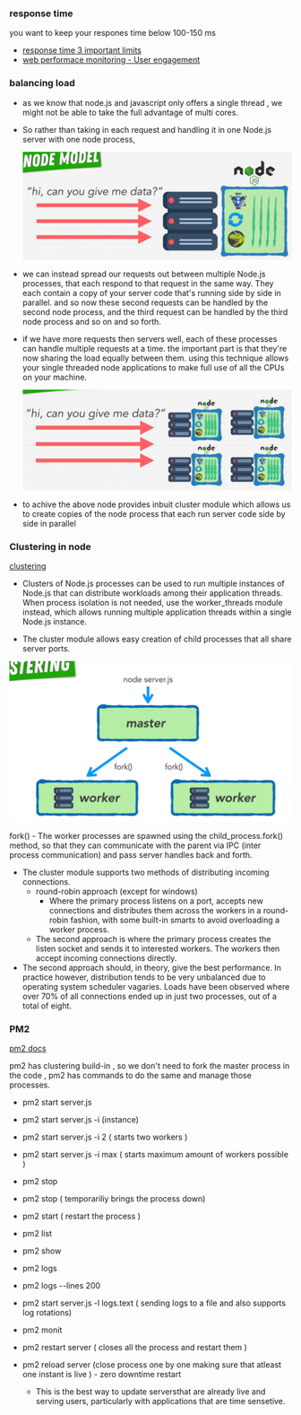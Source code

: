 ### response time

you want to keep your respones time below 100-150 ms

- [response time 3 important limits](https://www.nngroup.com/articles/response-times-3-important-limits/)
- [web performace monitoring - User engagement ](https://speedcurve.com/blog/web-performance-monitoring-user-engagement/)

### balancing load

- as we know that node.js and javascript only offers a single thread , we might not be able to take the full advantage of multi cores.

- So rather than taking in each request and handling it in one Node.js server with one node process,

    <img src="./images/single node process.png"/>

- we can instead spread our requests out between multiple Node.js processes, that each respond to that request in the same way. They each contain a copy of your server code that's running side by side in parallel. and so now these second requests can be handled by the second node process, and the third request can be handled by the third node process and so on and so forth.
- if we have more requests then servers well, each of these processes can handle multiple requests at a time. the important part is that they're now sharing the load equally between them. using this technique allows your single threaded node applications to make full use of all the CPUs on your machine.

    <img src="./images/multi node processes.png"/>

- to achive the above node provides inbuit cluster module which allows us to create copies of the node process that each run server code side by side in parallel

### Clustering in node

[clustering]('https://nodejs.org/dist/latest-v18.x/docs/api/cluster.html')

- Clusters of Node.js processes can be used to run multiple instances of Node.js that can distribute workloads among their application threads. When process isolation is not needed, use the worker_threads module instead, which allows running multiple application threads within a single Node.js instance.

- The cluster module allows easy creation of child processes that all share server ports.

<img src="./images/clustering.png"/>

fork() - The worker processes are spawned using the child_process.fork() method, so that they can communicate with the parent via IPC (inter process communication) and pass server handles back and forth.

- The cluster module supports two methods of distributing incoming connections.
  - round-robin approach (except for windows)
    - Where the primary process listens on a port, accepts new connections and distributes them across the workers in a round-robin fashion, with some built-in smarts to avoid overloading a worker process.
  - The second approach is where the primary process creates the listen socket and sends it to interested workers. The workers then accept incoming connections directly.
- The second approach should, in theory, give the best performance. In practice however, distribution tends to be very unbalanced due to operating system scheduler vagaries. Loads have been observed where over 70% of all connections ended up in just two processes, out of a total of eight.

### PM2
[pm2 docs](https://pm2.keymetrics.io/docs/usage/quick-start/)

pm2 has clustering build-in , so we don't need to fork the master process in the code , pm2 has commands to do the same and manage those processes.

- pm2 start server.js
- pm2 start server.js -i (instance)
- pm2 start server.js -i 2         ( starts two workers )
- pm2 start server.js -i max       ( starts maximum amount of workers possible )
- pm2 stop <name>
- pm2 stop <pid> ( temporariliy brings the process down)
- pm2 start <pid> ( restart the process )
- pm2 list
- pm2 show <pid>

- pm2 logs
- pm2 logs --lines 200 
- pm2 start server.js -l logs.text ( sending logs to a file and also supports log rotations)

- pm2 monit

- pm2 restart server ( closes all the process and restart them )
- pm2 reload server (close process one by one making sure that atleast one instant is live ) - zero downtime restart
    - This is the best way to update serversthat are already live and serving users, particularly with applications that are time sensetive. 